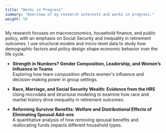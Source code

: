 ```yaml
---
title: "Works in Progress"
summary: "Overview of my research interests and works in progress."
weight: 50
---
```


My research focuses on macroeconomics, household finance, and public policy, with an emphasis on Social Security and inequality in retirement outcomes. I use structural models and micro-level data to study how demographic factors and policy design shape economic behavior over the life cycle.


- **Strength in Numbers? Gender Composition, Leadership, and Women’s Influence in Teams**  
  Exploring how team composition affects women's influence and decision-making power in group settings.

- **Race, Marriage, and Social Security Wealth: Evidence from the HRS**  
  Using microdata and structural modeling to examine how race and marital history drive inequality in retirement outcomes.

- **Reforming Survivor Benefits: Welfare and Distributional Effects of Eliminating Spousal Add-ons**  
  A quantitative analysis of how removing spousal benefits and reallocating funds impacts different household types.
